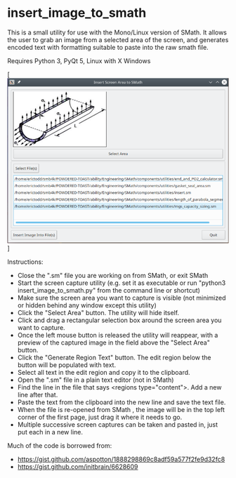# insert_image_to_smath

This is a small utility for use with the Mono/Linux version of SMath. It allows the user to grab an image from a selected area of the screen, and generates encoded text with formatting suitable to paste into the raw smath file.

Requires Python 3, PyQt 5, Linux with X Windows

[![Application screenshot](/images/Screenshot.png "Application screenshot")]

Instructions:
 - Close the ".sm" file you are working on from SMath, or exit SMath
 - Start the screen capture utility (e.g. set it as executable or run "python3 insert_image_to_smath.py" from the command line or shortcut)
 - Make sure the screen area you want to capture is visible (not minimized or hidden behind any window except this utility)
 - Click the "Select Area" button. The utility will hide itself.
 - Click and drag a rectangular selection box around the screen area you want to capture.
 - Once the left mouse button is released the utility will reappear, with a preview of the captured image in the field above the "Select Area" button.
 - Click the "Generate Region Text" button. The edit region below the button will be populated with text.
 - Select all text in the edit region and copy it to the clipboard.
 - Open the ".sm" file in a plain text editor (not in SMath)
 - Find the line in the file that says \<regions type="content"\>. Add a new line after that.
 - Paste the text from the clipboard into the new line and save the text file.
 - When the file is re-opened from SMath , the image will be in the top left corner of the first page, just drag it where it needs to go.
 - Multiple successive screen captures can be taken and pasted in, just put each in a new line.

Much of the code is borrowed from:
 - https://gist.github.com/aspotton/1888298869c8adf59a577f2fe9d32fc8
 - https://gist.github.com/initbrain/6628609
